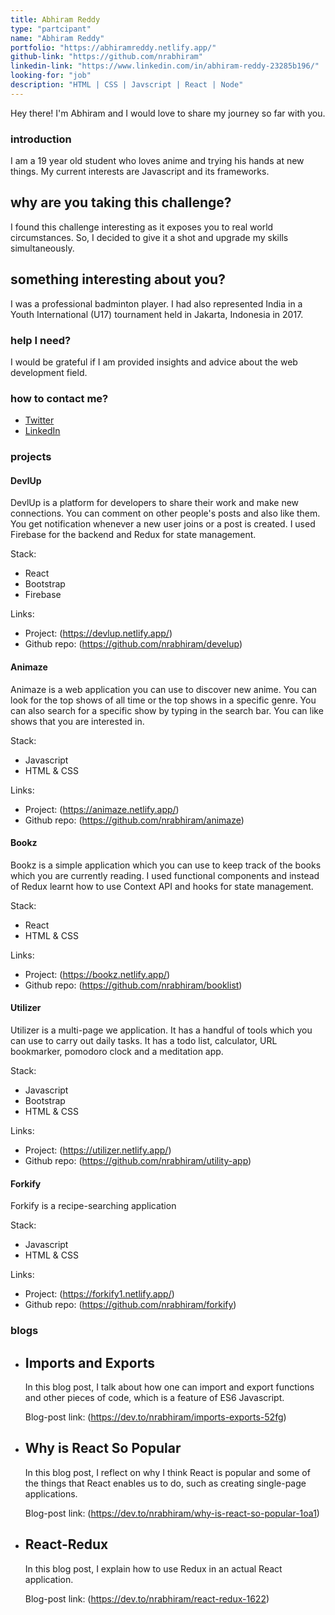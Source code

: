 ```yaml
---
title: Abhiram Reddy
type: "partcipant"
name: "Abhiram Reddy"
portfolio: "https://abhiramreddy.netlify.app/"
github-link: "https://github.com/nrabhiram"
linkedin-link: "https://www.linkedin.com/in/abhiram-reddy-23285b196/"
looking-for: "job"
description: "HTML | CSS | Javscript | React | Node"
---
```


Hey there! I'm Abhiram and I would love to share my journey so far with you.

### introduction

I am a 19 year old student who loves anime and trying his hands at new things. My current interests are Javascript and its frameworks.

## why are you taking this challenge?

I found this challenge interesting as it exposes you to real world circumstances. So, I decided to give it a shot and upgrade my skills simultaneously.

## something interesting about you?

I was a professional badminton player. I had also represented India in a Youth International (U17) tournament held in Jakarta, Indonesia in 2017.

### help I need?

I would be grateful if I am provided insights and advice about the web development field.

### how to contact me?

- [Twitter](https://twitter.com/nrabhiram)
- [LinkedIn](https://www.linkedin.com/in/abhiram-reddy-23285b196/)

### projects
#### DevlUp

DevlUp is a platform for developers to share their work and make new connections. You can comment on other people's posts and also like them. You get notification whenever a new user joins or a post is created. I used Firebase for the backend and Redux for state management.

Stack:
* React
* Bootstrap
* Firebase

Links:
* Project: (https://devlup.netlify.app/)
* Github repo: (https://github.com/nrabhiram/develup)

#### Animaze

Animaze is a web application you can use to discover new anime. You can look for the top shows of all time or the top shows in a specific genre. You can also search for a specific show by typing in the search bar. You can like shows that you are interested in.

Stack:
* Javascript
* HTML & CSS

Links:
* Project: (https://animaze.netlify.app/)
* Github repo: (https://github.com/nrabhiram/animaze)

#### Bookz

Bookz is a simple application which you can use to keep track of the books which you are currently reading. I used functional components and instead of Redux learnt how to use Context API and hooks for state management.

Stack:
* React
* HTML & CSS

Links:
* Project: (https://bookz.netlify.app/)
* Github repo: (https://github.com/nrabhiram/booklist)

#### Utilizer

Utilizer is a multi-page we application. It has a handful of tools which you can use to carry out daily tasks. It has a todo list, calculator, URL bookmarker, pomodoro clock and a meditation app.

Stack:
* Javascript
* Bootstrap
* HTML & CSS

Links:
* Project: (https://utilizer.netlify.app/)
* Github repo: (https://github.com/nrabhiram/utility-app)

#### Forkify

Forkify is a recipe-searching application

Stack:
* Javascript
* HTML & CSS

Links:
* Project: (https://forkify1.netlify.app/)
* Github repo: (https://github.com/nrabhiram/forkify)

### blogs

- ## Imports and Exports

    In this blog post, I talk about how one can import and export functions and other pieces of code, which is a feature of ES6 Javascript.

    Blog-post link: (https://dev.to/nrabhiram/imports-exports-52fg)

- ## Why is React So Popular

    In this blog post, I reflect on why I think React is popular and some of the things that React enables us to do, such as creating single-page applications.

    Blog-post link: (https://dev.to/nrabhiram/why-is-react-so-popular-1oa1)

- ## React-Redux

    In this blog post, I explain how to use Redux in an actual React application.

    Blog-post link: (https://dev.to/nrabhiram/react-redux-1622)



